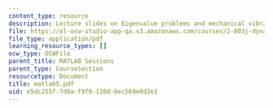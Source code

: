 ```yaml
---
content_type: resource
description: Lecture slides on Eigenvalue problems and mechanical vibration.
file: https://ol-ocw-studio-app-qa.s3.amazonaws.com/courses/2-003j-dynamics-and-control-i-fall-2007/e5dc255f7d9af9f0110d6ec569e0d2e1_matlab5.pdf
file_type: application/pdf
learning_resource_types: []
ocw_type: OCWFile
parent_title: MATLAB Sessions
parent_type: CourseSection
resourcetype: Document
title: matlab5.pdf
uid: e5dc255f-7d9a-f9f0-110d-6ec569e0d2e1
---
```

